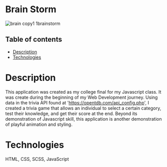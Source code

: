 # Brain Storm
![brain copy1 1brainstorm](https://github.com/alouisa/alouisa.github.io/assets/41756295/56ec2101-1663-463d-b414-ff0c0a4d9f74)

## Table of contents

- [Description](#description)
- [Technologies](#technologies)


# Description

This application was created as my college final for my Javascript class. It was create during the beginning of my Web Development journey. Using data in the trivia API found at 'https://opentdb.com/api_config.php', I created a trivia game that allows an individual to select a certain category, test their knowledge, and get their score at the end. Beyond its demonstration of Javascript skill, this application is another demonstration of playful animation and styling.

# Technologies

HTML, CSS, SCSS, JavaScript
